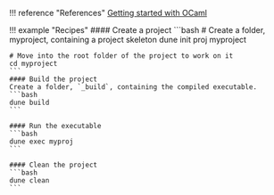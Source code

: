 !!! reference "References"
    [Getting started with OCaml](https://lambdafoo.com/posts/2021-10-29-getting-started-with-ocaml.html)
    
!!! example "Recipes"
    #### Create a project
    ```bash
    # Create a folder, myproject, containing a project skeleton
    dune init proj myproject

    # Move into the root folder of the project to work on it
    cd myproject
    ```
    #### Build the project
    Create a folder, `_build`, containing the compiled executable.
    ```bash
    dune build
    ```
    
    #### Run the executable
    ```bash
    dune exec myproj
    ```

    #### Clean the project
    ```bash
    dune clean
    ```
